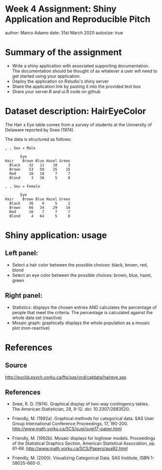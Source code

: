 Week 4 Assignment: Shiny Application and Reproducible Pitch
========================================================
author: Marco Adamo
date: 31st March 2020
autosize: true

Summary of the assignment
========================================================

- Write a shiny application with associated supporting documentation. The documentation should be thought of as whatever a user will need to get started using your application.
- Deploy the application on Rstudio's shiny server
- Share the application link by pasting it into the provided text box
- Share your server.R and ui.R code on github

Dataset description: HairEyeColor
========================================================
The Hair x Eye table comes from a survey of students at the University of Delaware reported by Snee (1974).

The data is structured as follows:



```
, , Sex = Male

       Eye
Hair    Brown Blue Hazel Green
  Black    32   11    10     3
  Brown    53   50    25    15
  Red      10   10     7     7
  Blond     3   30     5     8

, , Sex = Female

       Eye
Hair    Brown Blue Hazel Green
  Black    36    9     5     2
  Brown    66   34    29    14
  Red      16    7     7     7
  Blond     4   64     5     8
```

Shiny application: usage
========================================================
## Left panel:
- Select a hair color between the possible choices: black, brown, red, blond
- Select an eye color between the possible choices: brown, blue, hazel, green

## Right panel:
- Statistics: displays the chosen entries AND calculates the percentage of people that meet the criteria. The percentage is calculated against the whole data set (reactive)
- Mosaic graph: graphically displays the whole population as a mosaic plot (non-reactive)

References
========================================================
## Source
http://euclid.psych.yorku.ca/ftp/sas/vcd/catdata/haireye.sas

## References
- Snee, R. D. (1974). Graphical display of two-way contingency tables. The American Statistician, 28, 9-12. doi: 10.2307/2683520.

- Friendly, M. (1992a). Graphical methods for categorical data. SAS User Group International Conference Proceedings, 17, 190-200. http://www.math.yorku.ca/SCS/sugi/sugi17-paper.html

- Friendly, M. (1992b). Mosaic displays for loglinear models. Proceedings of the Statistical Graphics Section, American Statistical Association, pp. 61-68. http://www.math.yorku.ca/SCS/Papers/asa92.html

- Friendly, M. (2000). Visualizing Categorical Data. SAS Institute, ISBN 1-58025-660-0. 

